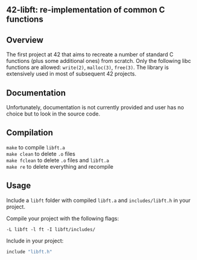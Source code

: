 ## 42-libft: re-implementation of common C functions 

## Overview
The first project at 42 that aims to recreate a number of standard C functions (plus some additional ones) from scratch.
Only the following libc functions are allowed: `write(2)`, `malloc(3)`, `free(3)`.
The library is extensively used in most of subsequent 42 projects.


## Documentation
Unfortunately, documentation is not currently provided and user has no choice but to look in the source code.


## Compilation
`make` to compile `libft.a` <br/>
`make clean` to delete `.o` files <br/>
`make fclean` to delete `.o` files and `libft.a` <br/>
`make re` to delete everything and recompile <br/>


## Usage
Include a `libft` folder with compiled `libft.a` and `includes/libft.h` in your project.


Compile your project with the following flags:
```
-L libft -l ft -I libft/includes/
```
Include in your project:
```C
include "libft.h"
```
